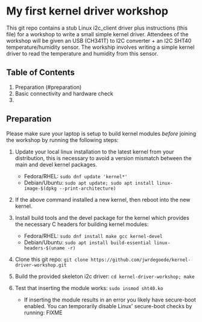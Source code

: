 # My first kernel driver workshop

This git repo contains a stub Linux i2c_client driver plus instructions
(this file) for a workshop to write a small simple kernel driver. Attendees
of the workshop will be given an USB (CH341T) to I2C converter + an I2C SHT40
temperature/humidity sensor. The workship involves writing a simple kernel
driver to read the temperature and humidity from this sensor.

## Table of Contents

1. Preparation (#preparation)
2. Basic connectivity and hardware check
3. 

## Preparation

Please make sure your laptop is setup to build kernel modules *before*
joining the workshop by running the following steps:

1. Update your local linux installation to the latest kernel from your
distribution, this is necessary to avoid a version mismatch between
the main and devel kernel packages.
    * Fedora/RHEL: `sudo dnf update 'kernel*'`
    * Debian/Ubuntu: `sudo apt update; sudo apt install linux-image-$(dpkg --print-architecture)`

2. If the above command installed a new kernel, then reboot into the new kernel.
3. Install build tools and the devel package for the kernel which provides
the necessary C headers for building kernel modules:
    * Fedora/RHEL: `sudo dnf install make gcc kernel-devel`
    * Debian/Ubuntu: `sudo apt install build-essential linux-headers-$(uname -r)`
4. Clone this git repo: `git clone https://github.com/jwrdegoede/kernel-driver-workshop.git`
5. Build the provided skeleton i2c driver: `cd kernel-driver-workshop; make`
6. Test that inserting the module works: `sudo insmod sht40.ko`
    * If inserting the module results in an error you likely have
      secure-boot enabled. You can temporarily disable Linux' secure-boot
      checks by running: FIXME
